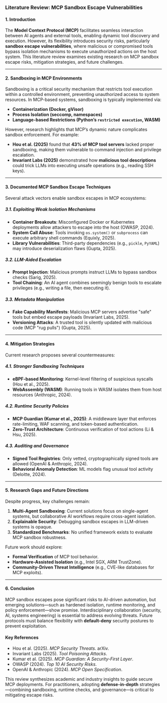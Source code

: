 ### **Literature Review: MCP Sandbox Escape Vulnerabilities**  

#### **1. Introduction**  
The **Model Context Protocol (MCP)** facilitates seamless interaction between AI agents and external tools, enabling dynamic tool discovery and execution. However, its flexibility introduces security risks, particularly **sandbox escape vulnerabilities**, where malicious or compromised tools bypass isolation mechanisms to execute unauthorized actions on the host system. This literature review examines existing research on MCP sandbox escape risks, mitigation strategies, and future challenges.  

---

#### **2. Sandboxing in MCP Environments**  
Sandboxing is a critical security mechanism that restricts tool execution within a controlled environment, preventing unauthorized access to system resources. In MCP-based systems, sandboxing is typically implemented via:  
- **Containerization (Docker, gVisor)**  
- **Process Isolation (seccomp, namespaces)**  
- **Language-based Restrictions (Python’s `restricted execution`, WASM)**  

However, research highlights that MCP’s dynamic nature complicates sandbox enforcement. For example:  
- **Hou et al. (2025)** found that **43% of MCP tool servers** lacked proper sandboxing, making them vulnerable to command injection and privilege escalation.  
- **Invariant Labs (2025)** demonstrated how **malicious tool descriptions** could trick LLMs into executing unsafe operations (e.g., reading SSH keys).  

---

#### **3. Documented MCP Sandbox Escape Techniques**  
Several attack vectors enable sandbox escapes in MCP ecosystems:  

##### **3.1. Exploiting Weak Isolation Mechanisms**  
- **Container Breakouts**: Misconfigured Docker or Kubernetes deployments allow attackers to escape into the host (OWASP, 2024).  
- **System Call Abuse**: Tools invoking `os.system()` or `subprocess` can execute arbitrary shell commands (Equixly, 2025).  
- **Library Vulnerabilities**: Third-party dependencies (e.g., `pickle`, `PyYAML`) may introduce deserialization flaws (Gupta, 2025).  

##### **3.2. LLM-Aided Escalation**  
- **Prompt Injection**: Malicious prompts instruct LLMs to bypass sandbox checks (Sarig, 2025).  
- **Tool Chaining**: An AI agent combines seemingly benign tools to escalate privileges (e.g., writing a file, then executing it).  

##### **3.3. Metadata Manipulation**  
- **Fake Capability Manifests**: Malicious MCP servers advertise "safe" tools but embed escape payloads (Invariant Labs, 2025).  
- **Versioning Attacks**: A trusted tool is silently updated with malicious code (MCP "rug pulls") (Gupta, 2025).  

---

#### **4. Mitigation Strategies**  
Current research proposes several countermeasures:  

##### **4.1. Stronger Sandboxing Techniques**  
- **eBPF-based Monitoring**: Kernel-level filtering of suspicious syscalls (Hou et al., 2025).  
- **WebAssembly (WASM)**: Running tools in WASM isolates them from host resources (Anthropic, 2024).  

##### **4.2. Runtime Security Policies**  
- **MCP Guardian (Kumar et al., 2025)**: A middleware layer that enforces rate-limiting, WAF scanning, and token-based authentication.  
- **Zero-Trust Architecture**: Continuous verification of tool actions (Li & Hsu, 2025).  

##### **4.3. Auditing and Governance**  
- **Signed Tool Registries**: Only vetted, cryptographically signed tools are allowed (OpenAI & Anthropic, 2024).  
- **Behavioral Anomaly Detection**: ML models flag unusual tool activity (Deloitte, 2024).  

---

#### **5. Research Gaps and Future Directions**  
Despite progress, key challenges remain:  
1. **Multi-Agent Sandboxing**: Current solutions focus on single-agent systems, but collaborative AI workflows require cross-agent isolation.  
2. **Explainable Security**: Debugging sandbox escapes in LLM-driven systems is opaque.  
3. **Standardized Benchmarks**: No unified framework exists to evaluate MCP sandbox robustness.  

Future work should explore:  
- **Formal Verification** of MCP tool behavior.  
- **Hardware-Assisted Isolation** (e.g., Intel SGX, ARM TrustZone).  
- **Community-Driven Threat Intelligence** (e.g., CVE-like databases for MCP exploits).  

---

#### **6. Conclusion**  
MCP sandbox escapes pose significant risks to AI-driven automation, but emerging solutions—such as hardened isolation, runtime monitoring, and policy enforcement—show promise. Interdisciplinary collaboration (security, AI, systems engineering) is essential to address evolving threats. Future protocols must balance flexibility with **default-deny** security postures to prevent exploitation.  

#### **Key References**  
- Hou et al. (2025). *MCP Security Threats*. arXiv.  
- Invariant Labs (2025). *Tool Poisoning Attacks*.  
- Kumar et al. (2025). *MCP Guardian: A Security-First Layer*.  
- OWASP (2024). *Top 10 AI Security Risks*.  
- OpenAI & Anthropic (2024). *MCP Open Specification*.  

This review synthesizes academic and industry insights to guide secure MCP deployments. For practitioners, adopting **defense-in-depth** strategies—combining sandboxing, runtime checks, and governance—is critical to mitigating escape risks.